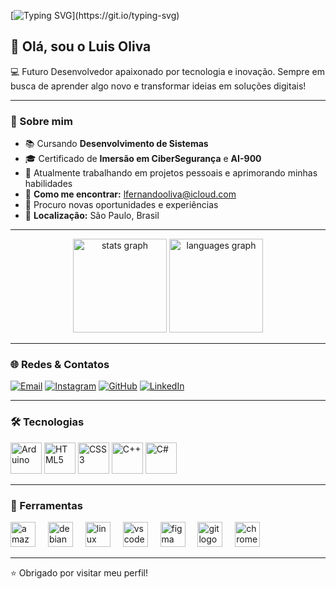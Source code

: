 [![Typing SVG](https://readme-typing-svg.demolab.com?font=Montserrat&weight=600&size=30&center=true&vCenter=true&pause=1000&color=6A99E9&width=1000&lines=Ol%C3%A1%2C+seja+bem-vindo(a)+ao+meu+perfil!)](https://git.io/typing-svg) 

## 👋 Olá, sou o Luis Oliva

💻 Futuro Desenvolvedor apaixonado por tecnologia e inovação. Sempre em busca de aprender algo novo e transformar ideias em soluções digitais!

---

### 🚀 Sobre mim

- 📚 Cursando **Desenvolvimento de Sistemas**
- 🎓 Certificado de **Imersão em CiberSegurança** e **AI-900**
- 🔧 Atualmente trabalhando em projetos pessoais e aprimorando minhas habilidades
- 📩 **Como me encontrar:** lfernandooliva@icloud.com
- 🧐 Procuro novas oportunidades e experiências
- 📌 **Localização:** São Paulo, Brasil

---

<div align="center">
  <img src="https://github-readme-stats.vercel.app/api?username=Mayagussonato&hide_title=false&hide_rank=false&show_icons=true&include_all_commits=true&count_private=true&disable_animations=false&theme=dracula&locale=en&hide_border=false" height="150" alt="stats graph"  />
  <img src="https://github-readme-stats.vercel.app/api/top-langs?username=Mayagussonato&locale=en&hide_title=false&layout=compact&card_width=320&langs_count=5&theme=dracula&hide_border=false" height="150" alt="languages graph"  />
</div>

---

### 🌐 Redes & Contatos  
[![Email](https://img.shields.io/badge/Email-D14836?style=for-the-badge&logo=gmail&logoColor=white)](mailto:lfernandooliva@icloud.com)
[![Instagram](https://img.shields.io/badge/Instagram-E4405F?style=for-the-badge&logo=instagram&logoColor=white)](https://instagram.com/l.foliva)
[![GitHub](https://img.shields.io/badge/GitHub-181717?style=for-the-badge&logo=github&logoColor=white)](https://github.com/loliva10)
[![LinkedIn](https://img.shields.io/badge/LinkedIn-0A66C2?style=for-the-badge&logo=linkedin&logoColor=white)](https://linkedin.com/in/seu-linkedin)

---

### 🛠 Tecnologias 
<p align="left">
  <img src="https://cdn.jsdelivr.net/gh/devicons/devicon/icons/arduino/arduino-original.svg" alt="Arduino" width="50" height="50"/>
  <img src="https://cdn.jsdelivr.net/gh/devicons/devicon/icons/html5/html5-original.svg" alt="HTML5" width="50" height="50"/>
  <img src="https://cdn.jsdelivr.net/gh/devicons/devicon/icons/css3/css3-original.svg" alt="CSS3" width="50" height="50"/>
  <img src="https://cdn.jsdelivr.net/gh/devicons/devicon/icons/cplusplus/cplusplus-original.svg" alt="C++" width="50" height="50"/>
  <img src="https://cdn.jsdelivr.net/gh/devicons/devicon/icons/csharp/csharp-original.svg" alt="C#" width="50" height="50"/>
</p>

---

### 🧰 Ferramentas 
<div align="left">
  <img src="https://cdn.jsdelivr.net/gh/devicons/devicon/icons/amazonwebservices/amazonwebservices-line-wordmark.svg" height="40" alt="amazonwebservices logo"  />
  <img width="12" />
  <img src="https://cdn.jsdelivr.net/gh/devicons/devicon/icons/debian/debian-original.svg" height="40" alt="debian logo"  />
  <img width="12" />
  <img src="https://cdn.jsdelivr.net/gh/devicons/devicon/icons/linux/linux-original.svg" height="40" alt="linux logo"  />
  <img width="12" />
  <img src="https://cdn.jsdelivr.net/gh/devicons/devicon/icons/vscode/vscode-original.svg" height="40" alt="vscode logo"  />
  <img width="12" />
  <img src="https://cdn.jsdelivr.net/gh/devicons/devicon/icons/figma/figma-original.svg" height="40" alt="figma logo"  />
  <img width="12" />
  <img src="https://cdn.jsdelivr.net/gh/devicons/devicon/icons/git/git-original.svg" height="40" alt="git logo"  />
  <img width="12" />
  <img src="https://cdn.jsdelivr.net/gh/devicons/devicon/icons/chrome/chrome-original.svg" height="40" alt="chrome logo"  />
</div>

---
  
⭐️ Obrigado por visitar meu perfil!
